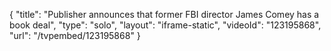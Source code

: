 {
    "title": "Publisher announces that former FBI director James Comey has a book deal",
    "type": "solo",
    "layout": "iframe-static",
    "videoId": "123195868",
    "url": "\/tvpembed\/123195868"
}
